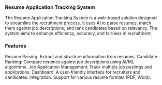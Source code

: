 ### Resume Application Tracking System


The Resume Application Tracking System is a web-based solution designed to streamline the recruitment process. It uses AI to parse resumes, match them against job descriptions, and rank candidates based on relevancy. The system aims to enhance efficiency, accuracy, and fairness in recruitment.


### Features


Resume Parsing: Extract and structure information from resumes.
Candidate Ranking: Compare resumes against job descriptions using AI/ML algorithms.
Job Application Management: Track multiple job postings and applications.
Dashboard: A user-friendly interface for recruiters and candidates.
Integration: Support for various resume formats (PDF, Word).
